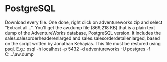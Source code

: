 # PostgreSQL
Download every file. One done, right click on adventureworks.zip and select "Extract all…".
You'll get the aw.dump file (869,218 KB) that is a plain text dump of the AdventureWorks database, PostgreSQL version.
It includes the sales.salesorderheaderenlarged and sales.salesorderdetailenlarged, based on the script written by Jonathan Kehayias.
This file must be restored using psql. E.g.:
psql -h localhost -p 5432 -d adventureworks -U postgres -f C:\...\aw.dump
